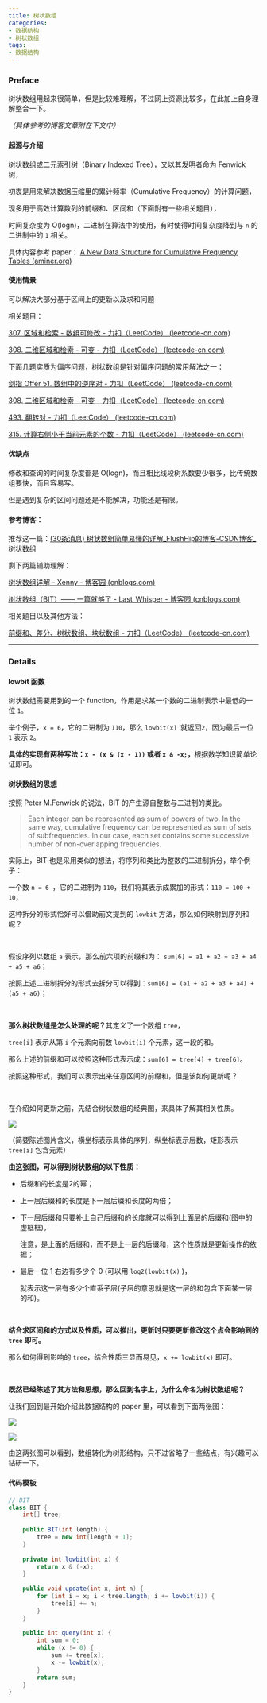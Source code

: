 ```yaml
---
title: 树状数组
categories:
- 数据结构
- 树状数组
tags:
- 数据结构
---
```


<escape><!--more--></escape>

### Preface

树状数组用起来很简单，但是比较难理解，不过网上资源比较多，在此加上自身理解整合一下。

<em>（具体参考的博客文章附在下文中）</em>

#### 起源与介绍

树状数组或二元索引树（Binary Indexed Tree），又以其发明者命为 Fenwick 树，

初衷是用来解决数据压缩里的累计频率（Cumulative Frequency）的计算问题，

现多用于高效计算数列的前缀和、区间和（下面附有一些相关题目），

时间复杂度为 O(logn)，二进制在算法中的使用，有时使得时间复杂度降到与 `n` 的二进制中的 `1` 相关。

具体内容参考 paper： [A New Data Structure for Cumulative Frequency Tables (aminer.org)](https://static.aminer.org/pdf/PDF/001/073/976/a_new_data_structure_for_cumulative_frequency_tables.pdf)

#### 使用情景

可以解决大部分基于区间上的更新以及求和问题

相关题目：

[307. 区域和检索 - 数组可修改 - 力扣（LeetCode） (leetcode-cn.com)](https://leetcode-cn.com/problems/range-sum-query-mutable/)

[308. 二维区域和检索 - 可变 - 力扣（LeetCode） (leetcode-cn.com)](https://leetcode-cn.com/problems/range-sum-query-2d-mutable/)

下面几题实质为偏序问题，树状数组是针对偏序问题的常用解法之一：

[剑指 Offer 51. 数组中的逆序对 - 力扣（LeetCode） (leetcode-cn.com)](https://leetcode-cn.com/problems/shu-zu-zhong-de-ni-xu-dui-lcof/)

[308. 二维区域和检索 - 可变 - 力扣（LeetCode） (leetcode-cn.com)](https://leetcode-cn.com/problems/range-sum-query-2d-mutable/)

[493. 翻转对 - 力扣（LeetCode） (leetcode-cn.com)](https://leetcode-cn.com/problems/reverse-pairs/)

[315. 计算右侧小于当前元素的个数 - 力扣（LeetCode） (leetcode-cn.com)](https://leetcode-cn.com/problems/count-of-smaller-numbers-after-self/)

#### 优缺点

修改和查询的时间复杂度都是 O(logn)，而且相比线段树系数要少很多，比传统数组要快，而且容易写。

但是遇到复杂的区间问题还是不能解决，功能还是有限。

#### 参考博客：

推荐这一篇：[(30条消息) 树状数组简单易懂的详解_FlushHip的博客-CSDN博客_树状数组](https://blog.csdn.net/flushhip/article/details/79165701)

剩下两篇辅助理解：

[树状数组详解 - Xenny - 博客园 (cnblogs.com)](https://www.cnblogs.com/xenny/p/9739600.html)

[树状数组（BIT）—— 一篇就够了 - Last_Whisper - 博客园 (cnblogs.com)](https://www.cnblogs.com/Last--Whisper/p/13823614.html#bit-的原理)

相关题目以及其他方法：

[前缀和、差分、树状数组、块状数组 - 力扣（LeetCode） (leetcode-cn.com)](https://leetcode-cn.com/circle/article/P92uug/)

----

### Details

#### lowbit 函数

树状数组需要用到的一个 function，作用是求某一个数的二进制表示中最低的一位 `1`。

举个例子，`x = 6`，它的二进制为 `110`，那么 `lowbit(x) `就返回`2`，因为最后一位 `1` 表示 `2`。

<strong>具体的实现有两种写法：`x - (x & (x - 1))` 或者 `x & -x;`，</strong>根据数学知识简单论证即可。

#### 树状数组的思想

按照 Peter M.Fenwick 的说法，BIT 的产生源自整数与二进制的类比。

> Each integer can be represented as sum of powers of two. In the same way, cumulative frequency can be represented as sum of sets of subfrequencies. In our case, each set contains some successive number of non-overlapping frequencies.

实际上，BIT 也是采用类似的想法，将序列和类比为整数的二进制拆分，举个例子：

一个数 `n = 6 `，它的二进制为 `110`，我们将其表示成累加的形式：`110 = 100 + 10`，

这种拆分的形式恰好可以借助前文提到的 `lowbit` 方法，那么如何映射到序列和呢？

<br>

假设序列以数组 `a` 表示，那么前六项的前缀和为： `sum[6] = a1 + a2 + a3 + a4 + a5 + a6`；

按照上述二进制拆分的形式去拆分可以得到：`sum[6] = (a1 + a2 + a3 + a4) + (a5 + a6)`；

<br>

<strong>那么树状数组是怎么处理的呢？</strong>其定义了一个数组 `tree`，

`tree[i]` 表示从第 `i` 个元素向前数 `lowbit(i)` 个元素，这一段的和。

那么上述的前缀和可以按照这种形式表示成：`sum[6] = tree[4] + tree[6]`。

按照这种形式，我们可以表示出来任意区间的前缀和，但是该如何更新呢？

<br>

在介绍如何更新之前，先结合树状数组的经典图，来具体了解其相关性质。

![](树状数组.png)

（简要陈述图片含义，横坐标表示具体的序列，纵坐标表示层数，矩形表示 `tree[i]` 包含元素）

<strong>由这张图，可以得到树状数组的以下性质：</strong>

* 后缀和的长度是2的幂；

* 上一层后缀和的长度是下一层后缀和长度的两倍；

* 下一层后缀和只要补上自己后缀和的长度就可以得到上面层的后缀和(图中的虚框框)，

  注意，是上面的后缀和，而不是上一层的后缀和，这个性质就是更新操作的依据；

* 最后一位 1 右边有多少个 0 (可以用 `log2(lowbit(x)` )，

  就表示这一层有多少个直系子层(子层的意思就是这一层的和包含下面某一层的和)。

<br>

<strong>结合求区间和的方式以及性质，可以推出，更新时只要更新修改这个点会影响到的 `tree` 即可。</strong>

那么如何得到影响的 `tree`，结合性质三显而易见，`x += lowbit(x)` 即可。

<br>

<strong>既然已经陈述了其方法和思想，那么回到名字上，为什么命名为树状数组呢？</strong>

让我们回到最开始介绍此数据结构的 paper 里，可以看到下面两张图：

 ![](paper1.png)

 ![](paper2.png)

由这两张图可以看到，数组转化为树形结构，只不过省略了一些结点，有兴趣可以钻研一下。

#### 代码模板

```java
// BIT
class BIT {
    int[] tree;
    
    public BIT(int length) {
        tree = new int[length + 1];
    }
    
    private int lowbit(int x) {
        return x & (-x);
    }
    
    public void update(int x, int n) {
        for (int i = x; i < tree.length; i += lowbit(i)) {
            tree[i] += n;
        }
    }
    
    public int query(int x) {
        int sum = 0;
        while (x != 0) {
            sum += tree[x];
            x -= lowbit(x);
        }
        return sum;
    }
}
```

